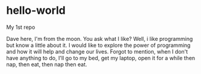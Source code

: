 # hello-world
My 1st repo

Dave here, I'm from the moon.
You ask what I like?
Well, i like programming but know a little about it.
I would like to explore the power of programming and how it will help and change our lives.
Forgot to mention, when I don't have anything to do, I'll go to my bed, get my laptop, open it for a while then nap, then eat, then nap then eat.
